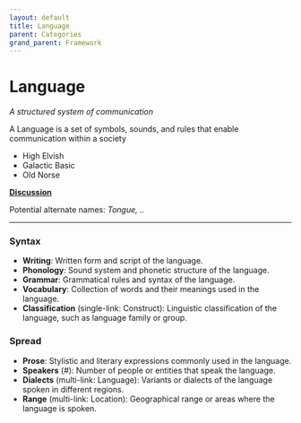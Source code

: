 ```yaml
---
layout: default
title: Language
parent: Categories
grand_parent: Framework 
---
```


# Language
 
*A structured system of communication*

A Language is a set of symbols, sounds, and rules that enable communication within a society  

- High Elvish
- Galactic Basic
- Old Norse

**[Discussion](https://github.com/OnlyWorlds/OnlyWorlds/discussions/categories/Language)**

Potential alternate names: *Tongue, ..*

---
### Syntax
- **Writing**: Written form and script of the language.
- **Phonology**: Sound system and phonetic structure of the language.
- **Grammar**: Grammatical rules and syntax of the language.
- **Vocabulary**: Collection of words and their meanings used in the language.
- **Classification** (single-link: Construct): Linguistic classification of the language, such as language family or group.

### Spread
- **Prose**: Stylistic and literary expressions commonly used in the language.
- **Speakers** (#): Number of people or entities that speak the language.
- **Dialects** (multi-link: Language): Variants or dialects of the language spoken in different regions.
- **Range** (multi-link: Location): Geographical range or areas where the language is spoken.

